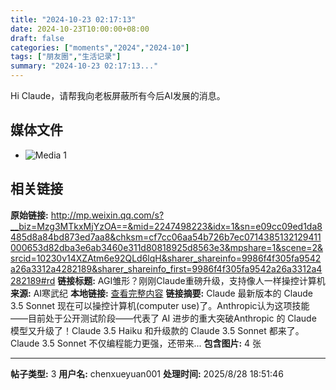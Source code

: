 ```yaml
---
title: "2024-10-23 02:17:13"
date: 2024-10-23T10:00:00+08:00
draft: false
categories: ["moments","2024","2024-10"]
tags: ["朋友圈","生活记录"]
summary: "2024-10-23 02:17:13..."
---
```


Hi Claude，请帮我向老板屏蔽所有今后AI发展的消息。

## 媒体文件

- ![Media 1](/Moments/photos/2024-10-23/202410230217130.jpg)

## 相关链接

**原始链接:** http://mp.weixin.qq.com/s?__biz=Mzg3MTkxMjYzOA==&mid=2247498223&idx=1&sn=e09cc09ed1da8485d8a84bd873ed7aa8&chksm=cf7cc06aa54b726b7ec0714385132129411000653d82dba3e6ab3460e311d80818925d8563e3&mpshare=1&scene=2&srcid=10230v14XZAtm6e92QLd6lqH&sharer_shareinfo=9986f4f305fa9542a26a3312a4282189&sharer_shareinfo_first=9986f4f305fa9542a26a3312a4282189#rd
**链接标题:** AGI雏形？刚刚Claude重磅升级，支持像人一样操控计算机
**来源:** AI寒武纪
**本地链接:** [查看完整内容](/link_content/2024/10/2024-10-23/link_content/)
**链接摘要:** Claude 最新版本的 Claude 3.5 Sonnet 现在可以操控计算机(computer use)了。Anthropic认为这项技能——目前处于公开测试阶段——代表了 AI 进步的重大突破Anthropic 的 Claude 模型又升级了！Claude 3.5 Haiku 和升级款的 Claude 3.5 Sonnet 都来了。Claude 3.5 Sonnet 不仅编程能力更强，还带来...
**包含图片:** 4 张

---

**帖子类型:** 3
**用户名:** chenxueyuan001
**处理时间:** 2025/8/28 18:51:46